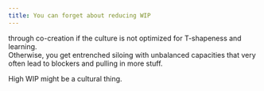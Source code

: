 ```yaml
---
title: You can forget about reducing WIP
---
```


through co-creation if the culture is not optimized for T-shapeness and learning.  
Otherwise, you get entrenched siloing with unbalanced capacities that very often lead to blockers and pulling in more stuff.

High WIP might be a cultural thing.
